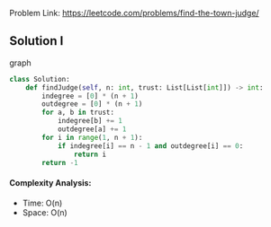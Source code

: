 Problem Link: https://leetcode.com/problems/find-the-town-judge/



## Solution I
graph

```python
class Solution:
    def findJudge(self, n: int, trust: List[List[int]]) -> int:
        indegree = [0] * (n + 1)
        outdegree = [0] * (n + 1)
        for a, b in trust:
            indegree[b] += 1
            outdegree[a] += 1
        for i in range(1, n + 1):
            if indegree[i] == n - 1 and outdegree[i] == 0:
                return i
        return -1
```

#### Complexity Analysis:
- Time: O(n)
- Space: O(n)